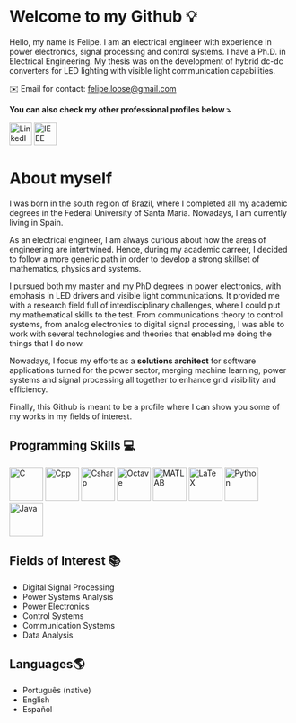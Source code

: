 <!--
**floose/floose** is a ✨ _special_ ✨ repository because its `README.md` (this file) appears on your GitHub profile.

Here are some ideas to get you started:

- 🔭 I’m currently working on ...
- 🌱 I’m currently learning ...
- 👯 I’m looking to collaborate on ...
- 🤔 I’m looking for help with ...
- 💬 Ask me about ...
- 📫 How to reach me: ...
- 😄 Pronouns: ...
- ⚡ Fun fact: ...
-->

# Welcome to my Github 💡
Hello, my name is Felipe.
I am an electrical engineer with experience in power electronics, signal processing and control systems.
I have a Ph.D. in Electrical Engineering. My thesis was on the development of hybrid dc-dc converters for LED lighting with visible light communication capabilities.

✉️ Email for contact: felipe.loose@gmail.com

**You can also check my other professional profiles below ⤵️**

<div>
<a  href="https://www.linkedin.com/in/felipe-loose-vlc/"  target="_blank">
<img  src="https://cdn.jsdelivr.net/gh/devicons/devicon/icons/linkedin/linkedin-original.svg"  alt="LinkedIn"  target="_blank"  height="40px"></a>
<a  href="https://ieeexplore.ieee.org/author/37085667839"  target="_blank">
<img  src="https://liberconference.eu/wp-content/uploads/2019/04/IEEE-XploreDigitalLibrary.jpg"  alt="IEEE"  target="_blank"  height="40px"></a>

# About myself 
I was born in the south region of Brazil, where I completed all my academic degrees in the Federal University of Santa Maria. Nowadays, I am currently living in Spain.

As an electrical engineer, I am always curious about how the areas of engineering are intertwined. Hence, during my academic carreer, I decided to follow a more generic path in order to develop a strong skillset of mathematics, physics and systems.

I pursued both my master and my PhD degrees in power electronics, with emphasis in LED drivers and visible light communications. It provided me with a research field full of interdisciplinary challenges, where I could put my mathematical skills to the test. From communications theory to control systems, from analog electronics to digital signal processing, I was able to work with several technologies and theories that enabled me doing the things that I do now.

Nowadays, I focus my efforts as a **solutions architect** for software applications turned for the power sector, merging machine learning, power systems and signal processing all together to enhance grid visibility and efficiency.

Finally, this Github is meant to be a profile where I can show you some of my works in my fields of interest. 

## Programming Skills 💻
<div>
<img  src="https://upload.wikimedia.org/wikipedia/commons/thumb/1/18/C_Programming_Language.svg/1200px-C_Programming_Language.svg.png"  alt="C"  target="_blank"  height="60px"/>
<img  src="https://upload.wikimedia.org/wikipedia/commons/1/18/ISO_C%2B%2B_Logo.svg"  alt="Cpp"  target="_blank"  height="60px"/>
<img  src="https://cdn.jsdelivr.net/gh/devicons/devicon/icons/csharp/csharp-original.svg"  alt="Csharp"  target="_blank"  height="60px"/>
<img  src="https://upload.wikimedia.org/wikipedia/commons/thumb/6/6a/Gnu-octave-logo.svg/768px-Gnu-octave-logo.svg.png"  alt="Octave"  target="_blank"  height="60px"/>
<img  src="https://cdn.jsdelivr.net/gh/devicons/devicon/icons/matlab/matlab-original.svg"  alt="MATLAB"  target="_blank"  height="60px"/>
<img  src="https://cdn.jsdelivr.net/gh/devicons/devicon/icons/latex/latex-original.svg"  alt="LaTeX"  target="_blank"  height="60px"/>
<img  src="https://cdn.jsdelivr.net/gh/devicons/devicon/icons/python/python-original-wordmark.svg"  alt="Python"  target="_blank"  height="60px"/>
<img  src="https://cdn.jsdelivr.net/gh/devicons/devicon/icons/java/java-original-wordmark.svg"  alt="Java"  target="_blank"  height="60px"/>
<div>
 
## Fields of Interest :books:

 - Digital Signal Processing
 - Power Systems Analysis
 - Power Electronics
 - Control Systems
 - Communication Systems
 - Data Analysis

## Languages🌎

 - Português (native)
 - English
 - Español

